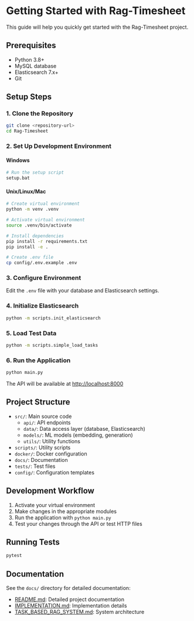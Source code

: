 # Getting Started with Rag-Timesheet

This guide will help you quickly get started with the Rag-Timesheet project.

## Prerequisites

- Python 3.8+
- MySQL database
- Elasticsearch 7.x+
- Git

## Setup Steps

### 1. Clone the Repository

```bash
git clone <repository-url>
cd Rag-Timesheet
```

### 2. Set Up Development Environment

#### Windows

```bash
# Run the setup script
setup.bat
```

#### Unix/Linux/Mac

```bash
# Create virtual environment
python -m venv .venv

# Activate virtual environment
source .venv/bin/activate

# Install dependencies
pip install -r requirements.txt
pip install -e .

# Create .env file
cp config/.env.example .env
```

### 3. Configure Environment

Edit the `.env` file with your database and Elasticsearch settings.

### 4. Initialize Elasticsearch

```bash
python -m scripts.init_elasticsearch
```

### 5. Load Test Data

```bash
python -m scripts.simple_load_tasks
```

### 6. Run the Application

```bash
python main.py
```

The API will be available at [http://localhost:8000](http://localhost:8000)

## Project Structure

- `src/`: Main source code
  - `api/`: API endpoints
  - `data/`: Data access layer (database, Elasticsearch)
  - `models/`: ML models (embedding, generation)
  - `utils/`: Utility functions
- `scripts/`: Utility scripts
- `docker/`: Docker configuration
- `docs/`: Documentation
- `tests/`: Test files
- `config/`: Configuration templates

## Development Workflow

1. Activate your virtual environment
2. Make changes in the appropriate modules
3. Run the application with `python main.py`
4. Test your changes through the API or test HTTP files

## Running Tests

```bash
pytest
```

## Documentation

See the `docs/` directory for detailed documentation:
- [README.md](docs/README.md): Detailed project documentation
- [IMPLEMENTATION.md](docs/IMPLEMENTATION.md): Implementation details
- [TASK_BASED_RAG_SYSTEM.md](docs/TASK_BASED_RAG_SYSTEM.md): System architecture
